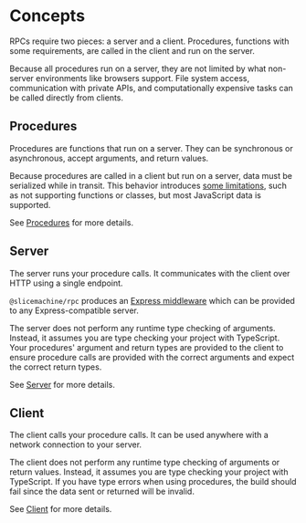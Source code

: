 # Concepts

RPCs require two pieces: a server and a client. Procedures, functions with some requirements, are called in the client and run on the server.

Because all procedures run on a server, they are not limited by what non-server environments like browsers support. File system access, communication with private APIs, and computationally expensive tasks can be called directly from clients.

## Procedures

Procedures are functions that run on a server. They can be synchronous or asynchronous, accept arguments, and return values.

Because procedures are called in a client but run on a server, data must be serialized while in transit. This behavior introduces [some limitations](./05-limitations.md), such as not supporting functions or classes, but most JavaScript data is supported.

See [Procedures](./02-procedures.md) for more details.

## Server

The server runs your procedure calls. It communicates with the client over HTTP using a single endpoint.

`@slicemachine/rpc` produces an [Express middleware][express-middleware] which can be provided to any Express-compatible server.

The server does not perform any runtime type checking of arguments. Instead, it assumes you are type checking your project with TypeScript. Your procedures' argument and return types are provided to the client to ensure procedure calls are provided with the correct arguments and expect the correct return types.

See [Server](./02-server.md) for more details.

## Client

The client calls your procedure calls. It can be used anywhere with a network connection to your server.

The client does not perform any runtime type checking of arguments or return values. Instead, it assumes you are type checking your project with TypeScript. If you have type errors when using procedures, the build should fail since the data sent or returned will be invalid.

See [Client](./03-client.md) for more details.

[express-middleware]: https://expressjs.com/en/guide/using-middleware.html

